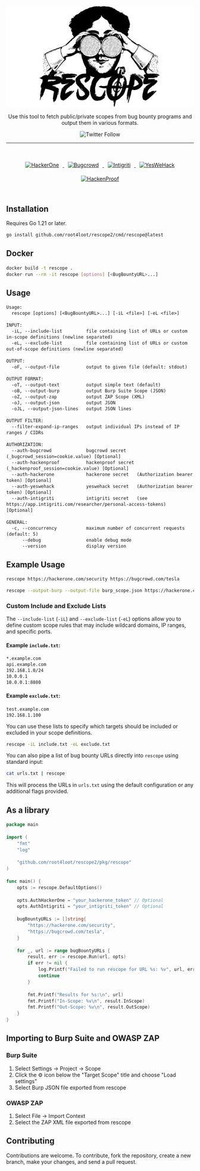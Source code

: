 <div align="center">
  <img src="logo.png" alt="Logo" width="970"/>
  <a href="https://img.shields.io/twitter/follow/danielantonsen"> </a>
  <p>Use this tool to fetch public/private scopes from bug bounty programs and output them in various formats.</p>
  <img src="https://img.shields.io/twitter/follow/danielantonsen" alt="Twitter Follow"/>
</div>

<hr>

<div align="center" style="padding: 20px; margin: 20px;">
  <a href="https://github.com/root4loot/rescope/actions/workflows/test-hackerone.yml">
    <img src="https://github.com/root4loot/rescope/actions/workflows/test-hackerone.yml/badge.svg" alt="HackerOne" style="margin: 10px;"/>
  </a>
  <a href="https://github.com/root4loot/rescope/actions/workflows/test-bugcrowd.yml">
    <img src="https://github.com/root4loot/rescope/actions/workflows/test-bugcrowd.yml/badge.svg" alt="Bugcrowd" style="margin: 10px;"/>
  </a>
  <a href="https://github.com/root4loot/rescope/actions/workflows/test-intigriti.yml">
    <img src="https://github.com/root4loot/rescope/actions/workflows/test-intigriti.yml/badge.svg" alt="Intigriti" style="margin: 10px;"/>
  </a>
  <a href="https://github.com/root4loot/rescope/actions/workflows/test-yeswehack.yml">
    <img src="https://github.com/root4loot/rescope/actions/workflows/test-yeswehack.yml/badge.svg" alt="YesWeHack" style="margin: 10px;"/>
  </a>
  <a href="https://github.com/root4loot/rescope/actions/workflows/test-hackenproof.yml">
    <img src="https://github.com/root4loot/rescope/actions/workflows/test-hackenproof.yml/badge.svg" alt="HackenProof" style="margin: 10px;"/>
  </a>
</div>


## Installation

Requires Go 1.21 or later.

```bash
go install github.com/root4loot/rescope2/cmd/rescope@latest
```

## Docker

```bash
docker build -t rescope .
docker run --rm -it rescope [options] [<BugBountyURL>...]
```

## Usage

```
Usage:
  rescope [options] [<BugBountyURL>...] [-iL <file>] [-eL <file>]

INPUT:
  -iL, --include-list         file containing list of URLs or custom in-scope definitions (newline separated)
  -eL, --exclude-list         file containing list of URLs or custom out-of-scope definitions (newline separated)

OUTPUT:
  -oF, --output-file          output to given file (default: stdout)

OUTPUT FORMAT:
  -oT, --output-text          output simple text (default)
  -oB, --output-burp          output Burp Suite Scope (JSON)
  -oZ, --output-zap           output ZAP Scope (XML)
  -oJ, --output-json          output JSON
  -oJL, --output-json-lines   output JSON lines

OUTPUT FILTER:
  --filter-expand-ip-ranges   output individual IPs instead of IP ranges / CIDRs

AUTHORIZATION:
  --auth-bugcrowd             bugcrowd secret    (_bugcrowd_session=cookie.value) [Optional]
  --auth-hackenproof          hackenproof secret (_hackenproof_session=cookie.value) [Optional]
  --auth-hackerone            hackerone secret   (Authorization bearer token) [Optional]
  --auth-yeswehack            yeswehack secret   (Authorization bearer token) [Optional]
  --auth-intigriti            intigriti secret   (see https://app.intigriti.com/researcher/personal-access-tokens) [Optional]

GENERAL:
  -c, --concurrency           maximum number of concurrent requests (default: 5)
      --debug                 enable debug mode
      --version               display version
```

## Example Usage

```bash
rescope https://hackerone.com/security https://bugcrowd.com/tesla
```

```bash
rescope --output-burp --output-file burp_scope.json https://hackerone.com/security https://bugcrowd.com/tesla
```

### Custom Include and Exclude Lists

The `--include-list` (`-iL`) and `--exclude-list` (`-eL`) options allow you to define custom scope rules that may include wildcard domains, IP ranges, and specific ports.

#### Example `include.txt`:
```
*.example.com
api.example.com
192.168.1.0/24
10.0.0.1
10.0.0.1:8080
```

#### Example `exclude.txt`:
```
test.example.com
192.168.1.100
```

You can use these lists to specify which targets should be included or excluded in your scope definitions.
```bash
rescope -iL include.txt -eL exclude.txt
```

You can also pipe a list of bug bounty URLs directly into `rescope` using standard input:
```bash
cat urls.txt | rescope
```

This will process the URLs in `urls.txt` using the default configuration or any additional flags provided.

## As a library

```go
package main

import (
	"fmt"
	"log"

	"github.com/root4loot/rescope2/pkg/rescope"
)

func main() {
	opts := rescope.DefaultOptions()

	opts.AuthHackerOne = "your_hackerone_token" // Optional
	opts.AuthIntigriti = "your_intigriti_token" // Optional

	bugBountyURLs := []string{
		"https://hackerone.com/security",
		"https://bugcrowd.com/tesla",
	}

	for _, url := range bugBountyURLs {
		result, err := rescope.Run(url, opts)
		if err != nil {
			log.Printf("Failed to run rescope for URL %s: %v", url, err)
			continue
		}

		fmt.Printf("Results for %s:\n", url)
		fmt.Printf("In-Scope: %v\n", result.InScope)
		fmt.Printf("Out-Scope: %v\n", result.OutScope)
	}
}
```

## Importing to Burp Suite and OWASP ZAP

### Burp Suite

1. Select Settings -> Project -> Scope
2. Click the ⚙︎ icon below the "Target Scope" title and choose "Load settings"
3. Select Burp JSON file exported from rescope

### OWASP ZAP

1. Select File -> Import Context
2. Select the ZAP XML file exported from rescope

## Contributing

Contributions are welcome. To contribute, fork the repository, create a new branch, make your changes, and send a pull request.

